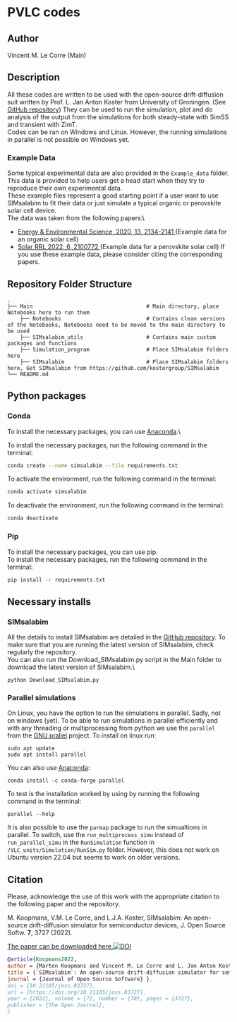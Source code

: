 # PVLC codes 

## Author
Vincent M. Le Corre (Main)

## Description
All these codes are written to be used with the open-source drift-diffusion suit written by Prof. L. Jan Anton Koster from University of Groningen. (See [GitHub repository](https://github.com/kostergroup/SIMsalabim)) They can be used to run the simulation, plot and do analysis of the output from the simulations for both steady-state with SimSS and transient with ZimT.\
Codes can be ran on Windows and Linux. However, the running simulations in parallel is not possible on Windows yet. 

### Example Data
Some typical experimental data are also provided in the `Example_data` folder. This data is provided to help users get a head start when they try to reproduce their own experimental data.\
These example files represent a good starting point if a user want to use SIMsalabim to fit their data or just simulate a typical organic or perovskite solar cell device.\
The data was taken from the following papers:\
- [Energy & Environmental Science, 2020, 13, 2134-2141 ](https://doi.org/10.1039/D0EE00714E) (Example data for an organic solar cell)
- [Solar RRL 2022, 6, 2100772 ](https://doi.org/10.1002/solr.202100772)  (Example data for a perovskite solar cell)
If you use these example data, please consider citing the corresponding papers.

## Repository Folder Structure
    .
    ├── Main                                    # Main directory, place Notebooks here to run them
        ├── Notebooks                           # Contains clean versions of the Notebooks, Notebooks need to be moved to the main directory to be used
        ├── SIMsalabim_utils                    # Contains main custom packages and functions
        ├── Simulation_program                  # Place SIMsalabim folders here
        ├── SIMsalabim                          # Place SIMsalabim folders here, Get SIMsalabim from https://github.com/kostergroup/SIMsalabim
    └── README.md


## Python packages
### Conda
To install the necessary packages, you can use [Anaconda](https://anaconda.org/).\

To install the necessary packages, run the following command in the terminal:
```bash
conda create --name simsalabim --file requirements.txt
```
To activate the environment, run the following command in the terminal:
```bash
conda activate simsalabim
```
To deactivate the environment, run the following command in the terminal:
```bash
conda deactivate
```

### Pip
To install the necessary packages, you can use pip.\
To install the necessary packages, run the following command in the terminal:
```bash
pip install -r requirements.txt
```

## Necessary installs
### SIMsalabim
All the details to install SIMsalabim are detailed in the [GitHub repository](https://github.com/kostergroup/SIMsalabim). To make sure that you are running the latest version of SIMsalabim, check regularly the repository.\
You can also run the Download_SIMsalabim.py script in the Main folder to download the latest version of SIMsalabim.\
```
python Download_SIMsalabim.py
```

### Parallel simulations
On Linux, you have the option to run the simulations in parallel. Sadly, not on windows (yet).
To be able to run simulations in parallel efficiently and with any threading or multiprocessing from python we use the `parallel` from the [GNU prallel](https://www.gnu.org/software/parallel/) project.
To install on linux run:
```
sudo apt update
sudo apt install parallel
```
You can also use [Anaconda](https://anaconda.org/):
```
conda install -c conda-forge parallel
```
To test is the installation worked by using by running the following command in the terminal:
```
parallel --help
```
It is also possible to use the `parmap` package to run the simualtions in parallel. To switch, use the `run_multiprocess_simu` instead of `run_parallel_simu` in the `RunSimulation` function in `/VLC_units/Simulation/RunSim.py` folder. However, this does not work on Ubuntu version 22.04 but seems to work on older versions.

## Citation
Please, acknowledge the use of this work with the appropriate citation to the following paper and the repository.

M. Koopmans, V.M. Le Corre, and L.J.A. Koster, SIMsalabim: An open-source drift-diffusion simulator for semiconductor devices, J. Open Source Softw. **7**, 3727 (2022).

[The paper can be downloaded here.![DOI](https://joss.theoj.org/papers/10.21105/joss.03727/status.svg)](https://doi.org/10.21105/joss.03727)

```bibtex
@article{Koopmans2022, 
author = {Marten Koopmans and Vincent M. Le Corre and L. Jan Anton Koster}, 
title = {`SIMsalabim`: An open-source drift-diffusion simulator for semiconductor devices}, 
journal = {Journal of Open Source Software} },
doi = {10.21105/joss.03727}, 
url = {https://doi.org/10.21105/joss.03727}, 
year = {2022}, volume = {7}, number = {70}, pages = {3727}, 
publisher = {The Open Journal}, 
}
```



